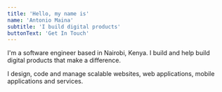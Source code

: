 ```yaml
---
title: 'Hello, my name is'
name: 'Antonio Maina'
subtitle: 'I build digital products'
buttonText: 'Get In Touch'
---
```


I'm a software engineer based in Nairobi, Kenya. I build and help build digital products that make a difference.

I design, code and manage scalable websites, web applications, mobile applications and services.
